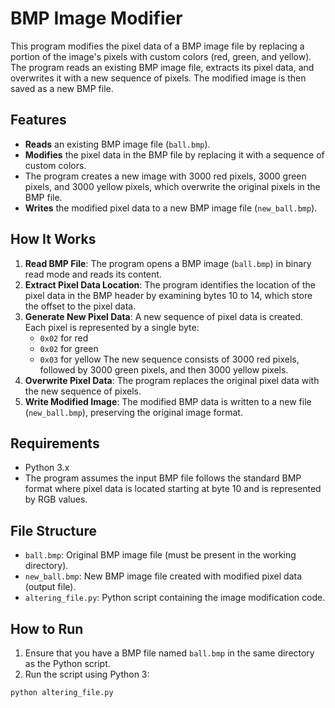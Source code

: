 # BMP Image Modifier

This program modifies the pixel data of a BMP image file by replacing a portion of the image's pixels with custom colors (red, green, and yellow). The program reads an existing BMP image file, extracts its pixel data, and overwrites it with a new sequence of pixels. The modified image is then saved as a new BMP file.

## Features

- **Reads** an existing BMP image file (`ball.bmp`).
- **Modifies** the pixel data in the BMP file by replacing it with a sequence of custom colors.
- The program creates a new image with 3000 red pixels, 3000 green pixels, and 3000 yellow pixels, which overwrite the original pixels in the BMP file.
- **Writes** the modified pixel data to a new BMP image file (`new_ball.bmp`).

## How It Works

1. **Read BMP File**: The program opens a BMP image (`ball.bmp`) in binary read mode and reads its content.
2. **Extract Pixel Data Location**: The program identifies the location of the pixel data in the BMP header by examining bytes 10 to 14, which store the offset to the pixel data.
3. **Generate New Pixel Data**: A new sequence of pixel data is created. Each pixel is represented by a single byte:
   - `0x02` for red
   - `0x02` for green
   - `0x03` for yellow
   The new sequence consists of 3000 red pixels, followed by 3000 green pixels, and then 3000 yellow pixels.
4. **Overwrite Pixel Data**: The program replaces the original pixel data with the new sequence of pixels.
5. **Write Modified Image**: The modified BMP data is written to a new file (`new_ball.bmp`), preserving the original image format.

## Requirements

- Python 3.x
- The program assumes the input BMP file follows the standard BMP format where pixel data is located starting at byte 10 and is represented by RGB values.

## File Structure

- `ball.bmp`: Original BMP image file (must be present in the working directory).
- `new_ball.bmp`: New BMP image file created with modified pixel data (output file).
- `altering_file.py`: Python script containing the image modification code.

## How to Run

1. Ensure that you have a BMP file named `ball.bmp` in the same directory as the Python script.
2. Run the script using Python 3:

```bash
python altering_file.py
